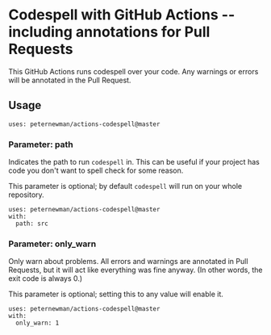 # Codespell with GitHub Actions -- including annotations for Pull Requests

This GitHub Actions runs codespell over your code.
Any warnings or errors will be annotated in the Pull Request.

## Usage

```
uses: peternewman/actions-codespell@master
```

### Parameter: path

Indicates the path to run `codespell` in.
This can be useful if your project has code you don't want to spell check for some reason.

This parameter is optional; by default `codespell` will run on your whole repository.

```
uses: peternewman/actions-codespell@master
with:
  path: src
```

### Parameter: only_warn

Only warn about problems.
All errors and warnings are annotated in Pull Requests, but it will act like everything was fine anyway.
(In other words, the exit code is always 0.)

This parameter is optional; setting this to any value will enable it.

```
uses: peternewman/actions-codespell@master
with:
  only_warn: 1
```
